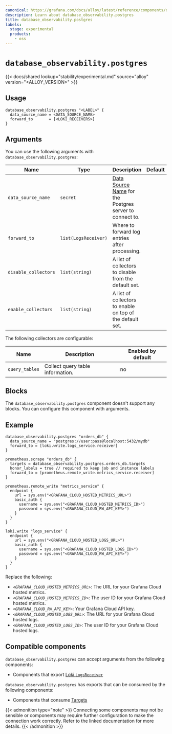 ```yaml
---
canonical: https://grafana.com/docs/alloy/latest/reference/components/database_observability.postgres/
description: Learn about database_observability.postgres
title: database_observability.postgres
labels:
  stage: experimental
  products:
    - oss
---
```


# `database_observability.postgres`

{{< docs/shared lookup="stability/experimental.md" source="alloy" version="<ALLOY_VERSION>" >}}

## Usage

```alloy
database_observability.postgres "<LABEL>" {
  data_source_name = <DATA_SOURCE_NAME>
  forward_to       = [<LOKI_RECEIVERS>]
}
```

## Arguments

You can use the following arguments with `database_observability.postgres`:

| Name                               | Type                 | Description                                                                                    | Default | Required |
|------------------------------------|----------------------|------------------------------------------------------------------------------------------------|---------|----------|
| `data_source_name`                 | `secret`             | [Data Source Name][] for the Postgres server to connect to.                                    |         | yes      |
| `forward_to`                       | `list(LogsReceiver)` | Where to forward log entries after processing.                                                 |         | yes      |
| `disable_collectors`               | `list(string)`       | A list of collectors to disable from the default set.                                          |         | no       |
| `enable_collectors`                | `list(string)`       | A list of collectors to enable on top of the default set.                                      |         | no       |


The following collectors are configurable:

| Name              | Description                                              | Enabled by default |
|-------------------|----------------------------------------------------------|--------------------|
| `query_tables`    | Collect query table information.                         | no                 |

## Blocks

The `database_observability.postgres` component doesn't support any blocks. You can configure this component with arguments.

## Example

```alloy
database_observability.postgres "orders_db" {
  data_source_name = "postgres://user:pass@localhost:5432/mydb"
  forward_to = [loki.write.logs_service.receiver]
}

prometheus.scrape "orders_db" {
  targets = database_observability.postgres.orders_db.targets
  honor_labels = true // required to keep job and instance labels
  forward_to = [prometheus.remote_write.metrics_service.receiver]
}

prometheus.remote_write "metrics_service" {
  endpoint {
    url = sys.env("<GRAFANA_CLOUD_HOSTED_METRICS_URL>")
    basic_auth {
      username = sys.env("<GRAFANA_CLOUD_HOSTED_METRICS_ID>")
      password = sys.env("<GRAFANA_CLOUD_RW_API_KEY>")
    }
  }
}

loki.write "logs_service" {
  endpoint {
    url = sys.env("<GRAFANA_CLOUD_HOSTED_LOGS_URL>")
    basic_auth {
      username = sys.env("<GRAFANA_CLOUD_HOSTED_LOGS_ID>")
      password = sys.env("<GRAFANA_CLOUD_RW_API_KEY>")
    }
  }
}
```

Replace the following:

* _`<GRAFANA_CLOUD_HOSTED_METRICS_URL>`_: The URL for your Grafana Cloud hosted metrics.
* _`<GRAFANA_CLOUD_HOSTED_METRICS_ID>`_: The user ID for your Grafana Cloud hosted metrics.
* _`<GRAFANA_CLOUD_RW_API_KEY>`_: Your Grafana Cloud API key.
* _`<GRAFANA_CLOUD_HOSTED_LOGS_URL>`_: The URL for your Grafana Cloud hosted logs.
* _`<GRAFANA_CLOUD_HOSTED_LOGS_ID>`_: The user ID for your Grafana Cloud hosted logs.

[Data Source Name]: https://pkg.go.dev/github.com/lib/pq#hdr-Connection_String_Parameters

<!-- START GENERATED COMPATIBLE COMPONENTS -->

## Compatible components

`database_observability.postgres` can accept arguments from the following components:

- Components that export [Loki `LogsReceiver`](../../../compatibility/#loki-logsreceiver-exporters)

`database_observability.postgres` has exports that can be consumed by the following components:

- Components that consume [Targets](../../../compatibility/#targets-consumers)

{{< admonition type="note" >}}
Connecting some components may not be sensible or components may require further configuration to make the connection work correctly.
Refer to the linked documentation for more details.
{{< /admonition >}}

<!-- END GENERATED COMPATIBLE COMPONENTS -->
